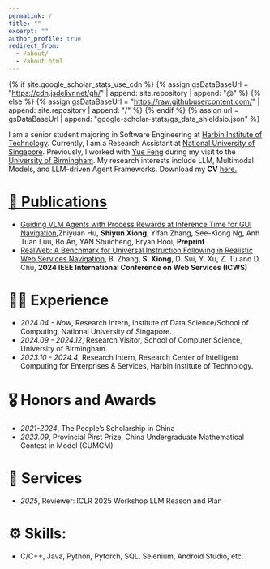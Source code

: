 ```yaml
---
permalink: /
title: ""
excerpt: ""
author_profile: true
redirect_from: 
  - /about/
  - /about.html
---
```


{% if site.google_scholar_stats_use_cdn %}
{% assign gsDataBaseUrl = "https://cdn.jsdelivr.net/gh/" | append: site.repository | append: "@" %}
{% else %}
{% assign gsDataBaseUrl = "https://raw.githubusercontent.com/" | append: site.repository | append: "/" %}
{% endif %}
{% assign url = gsDataBaseUrl | append: "google-scholar-stats/gs_data_shieldsio.json" %}

<span class='anchor' id='about-me'></span>

I am a senior student majoring in Software Engineering at [Harbin Institute of Technology](http://en.hit.edu.cn/). Currently, I am a Research Assistant at [National University of Singapore](https://www.nus.edu.sg/). Previously, I worked with [Yue Feng](https://fengyue-leah.github.io/) during my visit to the [University of Birmingham](https://www.birmingham.ac.uk/). My research interests include LLM, Multimodal Models, and LLM-driven Agent Frameworks.
Download my **CV** <a href="_pages/CV_shiyun.pdf"> here.


<span class='anchor' id='publications'></span>
# 📝 Publications 
- [Guiding VLM Agents with Process Rewards at Inference Time for GUI Navigation](https://openreview.net/pdf?id=jR6YMxVG9i),Zhiyuan Hu, **Shiyun Xiong**, Yifan Zhang, See-Kiong Ng, Anh Tuan Luu, Bo An, YAN Shuicheng, Bryan Hooi, **Preprint**
- [RealWeb: A Benchmark for Universal Instruction Following in Realistic Web Services Navigation](https://ieeexplore.ieee.org/abstract/document/10707522), B. Zhang, **S. Xiong**, D. Sui, Y. Xu, Z. Tu and D. Chu, **2024 IEEE International Conference on Web Services (ICWS)**


<span class='anchor' id='experience'></span>
# 🧑‍💻 Experience
- *2024.04 - Now*, Research Intern, Institute of Data Science/School of Computing, National University of Singapore.
- *2024.09 - 2024.12*, Research Visitor, School of Computer Science, University of Birmingham.
- *2023.10 - 2024.4*, Research Intern, Research Center of Intelligent Computing for Enterprises & Services, Harbin Institute of Technology.


<span class='anchor' id='honors_and_awards'></span>
# 🎖️ Honors and Awards
- *2021-2024*, The People’s Scholarship in China
- *2023.09*, Provincial Pirst Prize, China Undergraduate Mathematical Contest in Model (CUMCM)


<span class='anchor' id='services'></span>
# 💼 Services
- *2025*, Reviewer: ICLR 2025 Workshop LLM Reason and Plan


<span class='anchor' id='skills'></span>
# ⚙️ Skills:
- C/C++, Java, Python, Pytorch, SQL, Selenium, Android Studio, etc.
